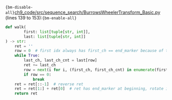 `{bm-disable-all}`[ch9_code/src/sequence_search/BurrowsWheelerTransform_Basic.py](ch9_code/src/sequence_search/BurrowsWheelerTransform_Basic.py) (lines 139 to 153):`{bm-enable-all}`

```python
def walk(
        first: list[tuple[str, int]],
        last: list[tuple[str, int]]
) -> str:
    ret = ''
    row = 0  # first idx always has first_ch == end_marker because of the lexicographical sorting
    while True:
        last_ch, last_ch_cnt = last[row]
        ret += last_ch
        row = next(i for i, (first_ch, first_ch_cnt) in enumerate(first) if first_ch == last_ch and first_ch_cnt == last_ch_cnt)
        if row == 0:
            break
    ret = ret[::-1]  # reverse ret
    ret = ret[1:] + ret[0]  # ret has end_marker at beginning, rotate it to end
    return ret
```